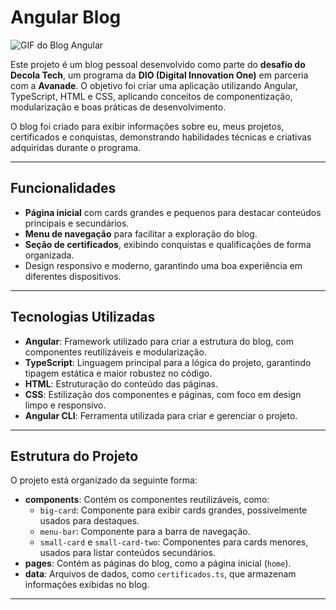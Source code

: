 # Angular Blog

![GIF do Blog Angular](./assets/blog-angular.gif.gif)

Este projeto é um blog pessoal desenvolvido como parte do **desafio do Decola Tech**, um programa da **DIO (Digital Innovation One)** em parceria com a **Avanade**. O objetivo foi criar uma aplicação utilizando Angular, TypeScript, HTML e CSS, aplicando conceitos de componentização, modularização e boas práticas de desenvolvimento.

O blog foi criado para exibir informações sobre eu, meus projetos, certificados e conquistas, demonstrando habilidades técnicas e criativas adquiridas durante o programa.

---

## Funcionalidades

- **Página inicial** com cards grandes e pequenos para destacar conteúdos principais e secundários.
- **Menu de navegação** para facilitar a exploração do blog.
- **Seção de certificados**, exibindo conquistas e qualificações de forma organizada.
- Design responsivo e moderno, garantindo uma boa experiência em diferentes dispositivos.

---

## Tecnologias Utilizadas

- **Angular**: Framework utilizado para criar a estrutura do blog, com componentes reutilizáveis e modularização.
- **TypeScript**: Linguagem principal para a lógica do projeto, garantindo tipagem estática e maior robustez no código.
- **HTML**: Estruturação do conteúdo das páginas.
- **CSS**: Estilização dos componentes e páginas, com foco em design limpo e responsivo.
- **Angular CLI**: Ferramenta utilizada para criar e gerenciar o projeto.

---

## Estrutura do Projeto

O projeto está organizado da seguinte forma:

- **components**: Contém os componentes reutilizáveis, como:
  - `big-card`: Componente para exibir cards grandes, possivelmente usados para destaques.
  - `menu-bar`: Componente para a barra de navegação.
  - `small-card` e `small-card-two`: Componentes para cards menores, usados para listar conteúdos secundários.
- **pages**: Contém as páginas do blog, como a página inicial (`home`).
- **data**: Arquivos de dados, como `certificados.ts`, que armazenam informações exibidas no blog.

---


